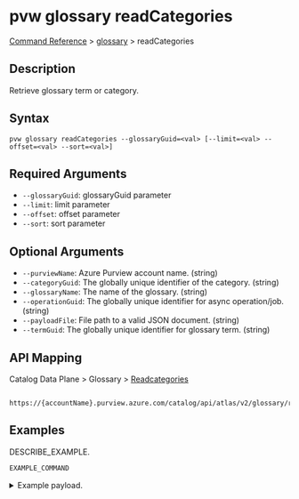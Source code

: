 # pvw glossary readCategories
[Command Reference](../../../README.md#command-reference) > [glossary](./main.md) > readCategories

## Description
Retrieve glossary term or category.

## Syntax
```
pvw glossary readCategories --glossaryGuid=<val> [--limit=<val> --offset=<val> --sort=<val>]
```

## Required Arguments
- `--glossaryGuid`: glossaryGuid parameter
- `--limit`: limit parameter
- `--offset`: offset parameter
- `--sort`: sort parameter

## Optional Arguments
- `--purviewName`: Azure Purview account name. (string)
- `--categoryGuid`: The globally unique identifier of the category. (string)
- `--glossaryName`: The name of the glossary. (string)
- `--operationGuid`: The globally unique identifier for async operation/job. (string)
- `--payloadFile`: File path to a valid JSON document. (string)
- `--termGuid`: The globally unique identifier for glossary term. (string)

## API Mapping
Catalog Data Plane > Glossary > [Readcategories]()
```
 https://{accountName}.purview.azure.com/catalog/api/atlas/v2/glossary/readCategories
```

## Examples
DESCRIBE_EXAMPLE.
```powershell
EXAMPLE_COMMAND
```
<details><summary>Example payload.</summary>
<p>

```json
PASTE_JSON_HERE
```
</p>
</details>